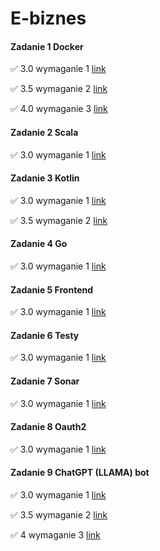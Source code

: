 # E-biznes

#### Zadanie 1 Docker 

✅ 3.0 wymaganie 1 [link](https://github.com/rozaxa/E-biznes/tree/main/zadanie%201)

✅ 3.5 wymaganie 2 [link](https://github.com/rozaxa/E-biznes/tree/main/zadanie%201)


✅ 4.0 wymaganie 3 [link](https://github.com/rozaxa/E-biznes/tree/main/zadanie%201)


#### Zadanie 2 Scala


✅ 3.0 wymaganie 1 [link](https://github.com/rozaxa/E-biznes/tree/main/zadanie2)

#### Zadanie 3 Kotlin 

✅ 3.0 wymaganie 1 [link](https://github.com/rozaxa/E-biznes/tree/main/zadanie-3)

✅ 3.5 wymaganie 2 [link](https://github.com/rozaxa/E-biznes/tree/main/zadanie-3)

#### Zadanie 4 Go 

✅ 3.0 wymaganie 1 [link](https://github.com/rozaxa/E-biznes/tree/main/zadanie-4)

#### Zadanie 5 Frontend

✅ 3.0 wymaganie 1 [link](https://github.com/rozaxa/E-biznes/tree/main/zadanie-5) 

#### Zadanie 6 Testy

✅ 3.0 wymaganie 1 [link](https://github.com/rozaxa/E-biznes/tree/main/zadanie-6)

#### Zadanie 7 Sonar

✅ 3.0 wymaganie 1 [link](https://github.com/rozaxa/E-biznes/tree/main/zadanie-7)

#### Zadanie 8 Oauth2

✅ 3.0 wymaganie 1 [link](https://github.com/rozaxa/E-biznes/tree/main/zadanie-8)

#### Zadanie 9 ChatGPT (LLAMA) bot 

✅ 3.0 wymaganie 1 [link](https://github.com/rozaxa/E-biznes/tree/main/zadanie-9)

✅ 3.5 wymaganie 2 [link](https://github.com/rozaxa/E-biznes/tree/main/zadanie-9)

✅ 4 wymaganie 3 [link](https://github.com/rozaxa/E-biznes/tree/main/zadanie-9)







